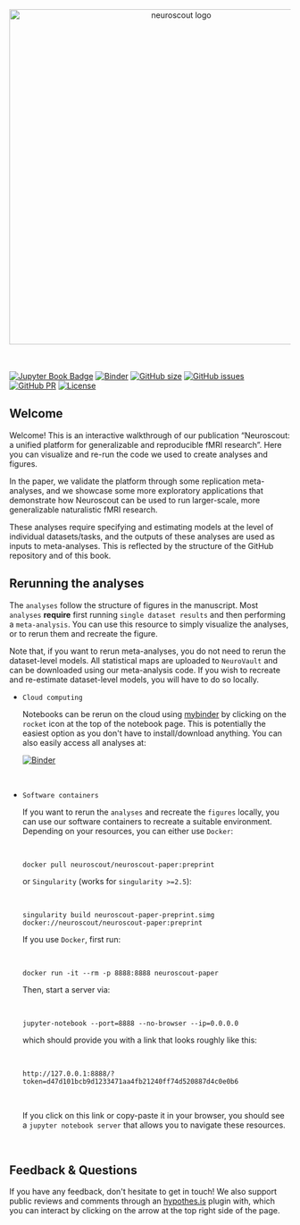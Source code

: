<center>
<img src="https://neuroscout.org/static/Neuroscout_Simple_Wide.svg" alt="neuroscout logo" width="600" style="margin:0 0 0 0"/>
</center>

</br>
</br>

[![Jupyter Book Badge](https://jupyterbook.org/badge.svg)](https://neuroscout.github.io/neuroscout-paper)
[![Binder](https://mybinder.org/badge_logo.svg)](https://mybinder.org/v2/gh/neuroscout/neuroscout-paper/HEAD)
[![GitHub size](https://img.shields.io/github/repo-size/neuroscout/neuroscout-paper)](https://github.com/neuroscout/neuroscout-paper/archive/master.zip)
[![GitHub issues](https://img.shields.io/github/issues/neuroscout/neuroscout-paper?style=plastic)](https://github.com/neuroscout/neuroscout-paper/issues)
[![GitHub PR](https://img.shields.io/github/issues-pr/neuroscout/neuroscout-paper)](https://github.com/neuroscout/neuroscout-paper/pulls)
[![License](https://img.shields.io/github/license/neuroscout/neuroscout-paper)](https://github.com/neuroscout/neuroscout-paper)




## Welcome
Welcome! This is an interactive walkthrough of our publication “Neuroscout: a unified platform for generalizable and reproducible fMRI research”. Here you can visualize and re-run the code we used to create analyses and figures. 

In the paper, we validate the platform through some replication meta-analyses, and we showcase some more exploratory  applications that demonstrate how Neuroscout can be used to run larger-scale, more generalizable naturalistic fMRI research.

These analyses require specifying and estimating models at the level of individual datasets/tasks, and the outputs of these analyses are used as inputs to meta-analyses. This is reflected by the structure of the GitHub repository and of this book.

## Rerunning the analyses
The `analyses` follow the structure of figures in the manuscript. Most `analyses` **require** first running `single dataset results` and then performing a `meta-analysis`.
You can use this resource to simply visualize the analyses, or to rerun them and recreate the figure.

Note that, if you want to rerun meta-analyses, you do not need to rerun the dataset-level models. All statistical maps are uploaded to `NeuroVault` and can be downloaded using our meta-analysis code. If you wish to recreate and re-estimate dataset-level models, you will have to do so locally.

- `Cloud computing`

   Notebooks can be rerun on the cloud using [mybinder](https://mybinder.org/) by clicking on the `rocket` icon at the top of the notebook page. This is potentially the easiest option as you don't have to install/download anything. You can also easily access all analyses at:

   [![Binder](https://mybinder.org/badge_logo.svg)](https://mybinder.org/v2/gh/neuroscout/neuroscout-paper/HEAD)

</br>

- `Software containers`   

   If you want to rerun the `analyses` and recreate the `figures` locally, you can use our software containers to recreate a suitable environment. Depending on your resources, you can either use `Docker`:

   </br>

   ```
   docker pull neuroscout/neuroscout-paper:preprint
   ```

   or `Singularity` (works for `singularity >=2.5`):

   </br>

   ```
   singularity build neuroscout-paper-preprint.simg docker://neuroscout/neuroscout-paper:preprint
   ```


   If you use `Docker`, first run:

   </br>

   ```
   docker run -it --rm -p 8888:8888 neuroscout-paper
   ```

   Then, start a server via:

   </br>

   ```
   jupyter-notebook --port=8888 --no-browser --ip=0.0.0.0
   ```

   which should provide you with a link that looks roughly like this:

   </br>

   ```http://127.0.0.1:8888/?token=d47d101bcb9d1233471aa4fb21240ff74d520887d4c0e0b6```

   </br>

   If you click on this link or copy-paste it in your browser, you should
   see a `jupyter notebook server` that allows you to navigate these resources.

   </br>

## Feedback & Questions
If you have any feedback, don't hesitate to get in touch!
We also support public reviews and comments through an [hypothes.is](https://web.hypothes.is/) plugin with, which you can interact by clicking on the arrow at the top right side of the page.